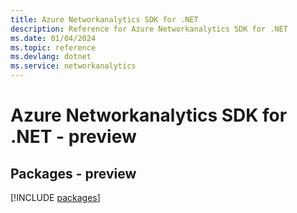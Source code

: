 ```yaml
---
title: Azure Networkanalytics SDK for .NET
description: Reference for Azure Networkanalytics SDK for .NET
ms.date: 01/04/2024
ms.topic: reference
ms.devlang: dotnet
ms.service: networkanalytics
---
```

# Azure Networkanalytics SDK for .NET - preview
## Packages - preview
[!INCLUDE [packages](networkanalytics-index.md)]